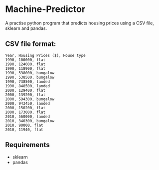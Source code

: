 # Machine-Predictor
A practise python program that predicts housing prices using a CSV file, sklearn and pandas.


## CSV file format:
```
Year, Housing Prices ($), House type
1990, 100000, flat
1990, 124000, flat
1990, 118900, flat
1990, 538000, bungalow
1990, 538500, bungalow
1990, 738500, landed
1990, 848500, landed
2000, 129400, flat
2000, 139200, flat
2000, 594300, bungalow
2000, 943450, landed
2000, 150200, flat
2000, 173000, flat
2010, 560000, landed
2010, 340300, bungalow
2010, 90000, flat
2010, 11940, flat
```

## Requirements
* sklearn
* pandas


